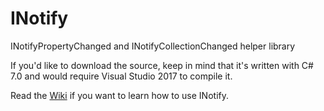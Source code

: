 # INotify
INotifyPropertyChanged and INotifyCollectionChanged helper library

If you'd like to download the source, keep in mind that it's written with C# 7.0 and would require Visual Studio 2017 to compile it.

Read the [Wiki](https://github.com/ristogod/INotify/wiki) if you want to learn how to use INotify.
